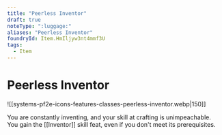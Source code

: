 ```yaml
---
title: "Peerless Inventor"
draft: true
noteType: ":luggage:"
aliases: "Peerless Inventor"
foundryId: Item.HmIljyw3nt4mmf3U
tags:
  - Item
---
```


# Peerless Inventor
![[systems-pf2e-icons-features-classes-peerless-inventor.webp|150]]

You are constantly inventing, and your skill at crafting is unimpeachable. You gain the [[Inventor]] skill feat, even if you don't meet its prerequisites.
